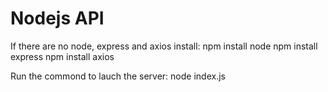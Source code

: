 # Nodejs API

If there are no node, express and axios install:
    npm install node
    npm install express
    npm install axios

Run the commond to lauch the server:
    node index.js